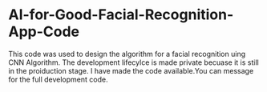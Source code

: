 # AI-for-Good-Facial-Recognition-App-Code


This code was used to design the algorithm for a facial recognition uing CNN Algorithm.  The development lifecylce is made private becuase it is still in the proiduction stage.
I have made the code available.You can message for the full development code.
